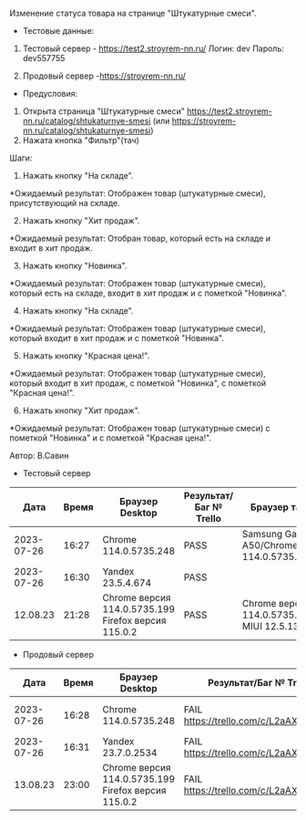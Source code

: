 Изменение статуса товара на странице "Штукатурные смеси".

* Тестовые данные: 
1. Тестовый сервер - https://test2.stroyrem-nn.ru/
Логин: dev
Пароль: dev557755

2. Продовый сервер -https://stroyrem-nn.ru/

* Предусловия:
1. Открыта страница "Штукатурные смеси" https://test2.stroyrem-nn.ru/catalog/shtukaturnye-smesi (или https://stroyrem-nn.ru/catalog/shtukaturnye-smesi)
2. Нажата кнопка "Фильтр"(тач)

Шаги:
1. Нажать кнопку "На складе".

*Ожидаемый результат:
Отображен товар (штукатурные смеси), присутствующий на складе.

2. Нажать кнопку "Хит продаж".

*Ожидаемый результат:
Отобран товар, который есть на складе и входит в хит продаж.

3. Нажать кнопку "Новинка".

*Ожидаемый результат:
Отображен товар (штукатурные смеси), который есть на складе, входит в хит продаж и с пометкой "Новинка".

4. Нажать кнопку "На складе".

*Ожидаемый результат:
Отображен товар (штукатурные смеси), который входит в хит продаж и с пометкой "Новинка".

5. Нажать кнопку "Красная цена!".

*Ожидаемый результат:
Отображен товар (штукатурные смеси), который входит в хит продаж, с пометкой "Новинка", с пометкой "Красная цена!".

6. Нажать кнопку "Хит продаж".

*Ожидаемый результат:
Отображен товар (штукатурные смеси) с пометкой "Новинка" и с пометкой "Красная цена!".

Автор: В.Савин


* Тестовый сервер 

| Дата | Время | Браузер Desktop| Результат/Баг № Trello| Браузер тач| Результат/Баг № Trello| Дата релиза |Имя |
| --- | --- | --- | --- | --- | --- | --- | --- | 
|2023-07-26 | 16:27 | Chrome 114.0.5735.248 | PASS | Samsung Galaxy A50/Chrome 114.0.5735.196 | PASS | 04.07.23 | Наталья К. | 
|2023-07-26 | 16:30 | Yandex 23.5.4.674 | PASS |  |  | 04.07.23 | Наталья К. |
| 12.08.23 | 21:28 | Chrome версия 114.0.5735.199 Firefox версия 115.0.2 | PASS | Chrome версия 114.0.5735.196 MIUI 12.5.13 | PASS | 16.06.23 | Надежда |  


* Продовый сервер

| Дата | Время | Браузер Desktop| Результат/Баг № Trello| Браузер тач| Результат/Баг № Trello| Дата релиза |Имя |
| --- | --- | --- | --- | --- | --- | --- | --- | 
| 2023-07-26 | 16:28 | Chrome 114.0.5735.248 | FAIL https://trello.com/c/L2aAXVNy/238 | Samsung Galaxy A50/Chrome 114.0.5735.196 | FAIL https://trello.com/c/L2aAXVNy/238 | 04.07.23 | Наталья К. | 
| 2023-07-26 | 16:31 | Yandex 23.7.0.2534 | FAIL https://trello.com/c/L2aAXVNy/238 |  |  | 04.07.23 | Наталья К. |
| 13.08.23 | 23:00 | Chrome версия 114.0.5735.199 Firefox версия 115.0.2 | FAIL https://trello.com/c/L2aAXVNy/238 | Chrome версия 114.0.5735.196 MIUI 12.5.13 | FAIL https://trello.com/c/L2aAXVNy/238 | 13.08.23 | Надежда |  

